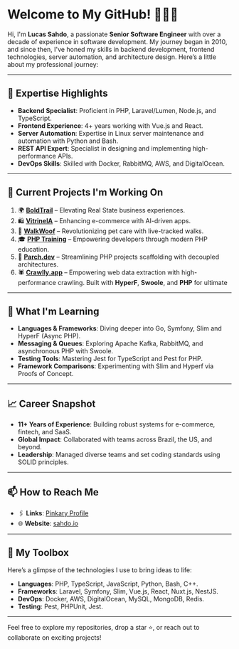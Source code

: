# Welcome to My GitHub! 🚀👨‍💻

Hi, I'm **Lucas Sahdo**, a passionate **Senior Software Engineer** with over a decade of experience in software development. My journey began in 2010, and since then, I've honed my skills in backend development, frontend technologies, server automation, and architecture design. Here’s a little about my professional journey:

---

## 🌟 Expertise Highlights

- **Backend Specialist**: Proficient in PHP, Laravel/Lumen, Node.js, and TypeScript.  
- **Frontend Experience**: 4+ years working with Vue.js and React.  
- **Server Automation**: Expertise in Linux server maintenance and automation with Python and Bash.  
- **REST API Expert**: Specialist in designing and implementing high-performance APIs.  
- **DevOps Skills**: Skilled with Docker, RabbitMQ, AWS, and DigitalOcean.  

---

## 🔭 Current Projects I'm Working On

1. 🌍 [**BoldTrail**](https://boldtrail.com) – Elevating Real State business experiences.  
2. 🛍️ [**VitrineIA**](https://vitrineia.app) – Enhancing e-commerce with AI-driven apps.  
3. 🐾 [**WalkWoof**](https://walkwoof.app) – Revolutionizing pet care with live-tracked walks.  
4. 🎓 [**PHP Training**](https://php.training) – Empowering developers through modern PHP education.  
5. 🔧 [**Parch.dev**](https://parch.dev) – Streamlining PHP projects scaffolding with decoupled architectures.
6. 🕷️ [**Crawlly.app**](https://crawlly.app) – Empowering web data extraction with high-performance crawling. Built with **HyperF**, **Swoole**, and **PHP** for ultimate

---

## 🌱 What I'm Learning

- **Languages & Frameworks**: Diving deeper into Go, Symfony, Slim and HyperF (Async PHP).  
- **Messaging & Queues**: Exploring Apache Kafka, RabbitMQ, and asynchronous PHP with Swoole.  
- **Testing Tools**: Mastering Jest for TypeScript and Pest for PHP.  
- **Framework Comparisons**: Experimenting with Slim and Hyperf via Proofs of Concept.

---

## 📈 Career Snapshot

- **11+ Years of Experience**: Building robust systems for e-commerce, fintech, and SaaS.  
- **Global Impact**: Collaborated with teams across Brazil, the US, and beyond.  
- **Leadership**: Managed diverse teams and set coding standards using SOLID principles.

---

## 📫 How to Reach Me

- 🖇️ **Links**: [Pinkary Profile](https://pinkary.com/@sahdoio)  
- 🌐 **Website**: [sahdo.io](https://sahdo.io)  

---

## 🚀 My Toolbox

Here’s a glimpse of the technologies I use to bring ideas to life:

- **Languages**: PHP, TypeScript, JavaScript, Python, Bash, C++.  
- **Frameworks**: Laravel, Symfony, Slim, Vue.js, React, Nuxt.js, NestJS.  
- **DevOps**: Docker, AWS, DigitalOcean, MySQL, MongoDB, Redis.  
- **Testing**: Pest, PHPUnit, Jest.  

---

Feel free to explore my repositories, drop a star ⭐, or reach out to collaborate on exciting projects!
